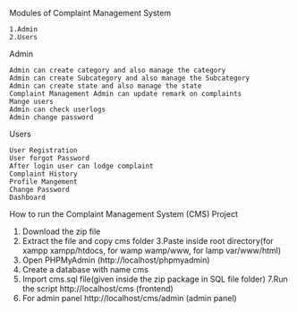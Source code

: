 Modules of Complaint Management System

    1.Admin
    2.Users

Admin

    Admin can create category and also manage the category
    Admin can create Subcategory and also manage the Subcategory
    Admin can create state and also manage the state
    Complaint Management Admin can update remark on complaints
    Mange users
    Admin can check userlogs
    Admin change password

Users

    User Registration
    User forgot Password
    After login user can lodge complaint
    Complaint History
    Profile Mangement
    Change Password
    Dashboard


How to run the Complaint Management System (CMS) Project

1. Download the zip file
2. Extract the file and copy cms folder
3.Paste inside root directory(for xampp xampp/htdocs, for wamp wamp/www, for lamp var/www/html)
4. Open PHPMyAdmin (http://localhost/phpmyadmin)
5. Create a database with name cms
6. Import cms.sql file(given inside the zip package in SQL file folder)
7.Run the script http://localhost/cms (frontend)
8. For admin panel http://localhost/cms/admin (admin panel)
